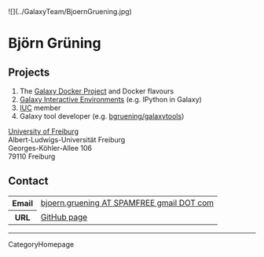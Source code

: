 <div class='right'>![](../GalaxyTeam/BjoernGruening.jpg)</div>


# Björn Grüning

## Projects

1. The [Galaxy Docker Project](https://github.com/bgruening/docker-galaxy-stable) and Docker flavours
2. [Galaxy Interactive Environments](https://wiki.galaxyproject.org/Admin/GIEs) (e.g. IPython in Galaxy)
3. [IUC](https://wiki.galaxyproject.org/IUC) member
4. Galaxy tool developer (e.g. [bgruening/galaxytools](https://github.com/bgruening/galaxytools))

[University of Freiburg](http://www.bioinf.uni-freiburg.de) <br />
Albert-Ludwigs-Universität Freiburg <br />
Georges-Köhler-Allee 106 <br />
79110 Freiburg 

## Contact

<table>
  <tr>
    <th> Email </th>
    <td> <a href="mailto:bjoern.gruening AT SPAMFREE gmail DOT com">bjoern.gruening AT SPAMFREE gmail DOT com</a> </td>
  </tr>
  <tr>
    <th> URL </th>
    <td> <a href='https://github.com/bgruening'>GitHub page</a> </td>
  </tr>
</table>



----
CategoryHomepage
